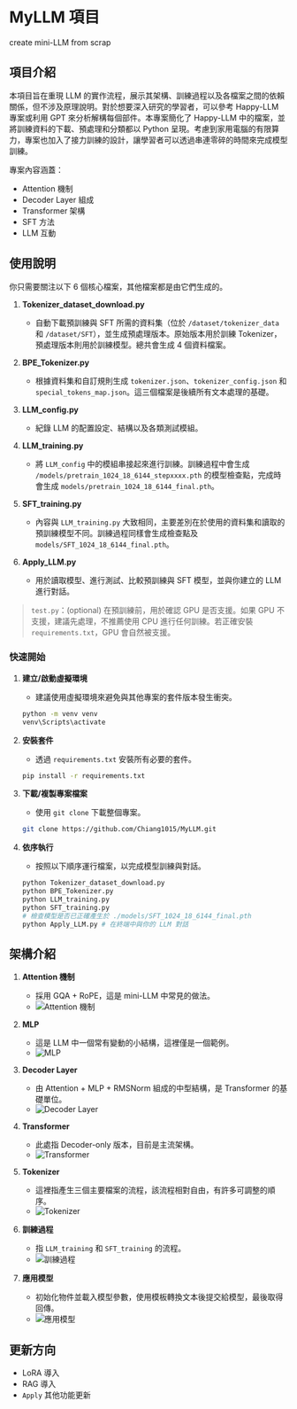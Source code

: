 # MyLLM 項目
create mini-LLM from scrap

## 項目介紹

本項目旨在重現 LLM 的實作流程，展示其架構、訓練過程以及各檔案之間的依賴關係，但不涉及原理說明。對於想要深入研究的學習者，可以參考 Happy-LLM 專案或利用 GPT 來分析解構每個部件。本專案簡化了 Happy-LLM 中的檔案，並將訓練資料的下載、預處理和分類都以 Python 呈現。考慮到家用電腦的有限算力，專案也加入了接力訓練的設計，讓學習者可以透過串連零碎的時間來完成模型訓練。

專案內容涵蓋：
* Attention 機制
* Decoder Layer 組成
* Transformer 架構
* SFT 方法
* LLM 互動

## 使用說明

你只需要關注以下 6 個核心檔案，其他檔案都是由它們生成的。

1.  **Tokenizer_dataset_download.py**
    * 自動下載預訓練與 SFT 所需的資料集（位於 `/dataset/tokenizer_data` 和 `/dataset/SFT`），並生成預處理版本。原始版本用於訓練 Tokenizer，預處理版本則用於訓練模型。總共會生成 4 個資料檔案。

2.  **BPE_Tokenizer.py**
    * 根據資料集和自訂規則生成 `tokenizer.json`、`tokenizer_config.json` 和 `special_tokens_map.json`。這三個檔案是後續所有文本處理的基礎。

3.  **LLM_config.py**
    * 紀錄 LLM 的配置設定、結構以及各類測試模組。

4.  **LLM_training.py**
    * 將 `LLM_config` 中的模組串接起來進行訓練。訓練過程中會生成 `/models/pretrain_1024_18_6144_stepxxxx.pth` 的模型檢查點，完成時會生成 `models/pretrain_1024_18_6144_final.pth`。

5.  **SFT_training.py**
    * 內容與 `LLM_training.py` 大致相同，主要差別在於使用的資料集和讀取的預訓練模型不同。訓練過程同樣會生成檢查點及 `models/SFT_1024_18_6144_final.pth`。

6.  **Apply_LLM.py**
    * 用於讀取模型、進行測試、比較預訓練與 SFT 模型，並與你建立的 LLM 進行對話。

> `test.py`：(optional) 在預訓練前，用於確認 GPU 是否支援。如果 GPU 不支援，建議先處理，不推薦使用 CPU 進行任何訓練。若正確安裝 `requirements.txt`，GPU 會自然被支援。

### 快速開始

1.  **建立/啟動虛擬環境**
    * 建議使用虛擬環境來避免與其他專案的套件版本發生衝突。

    ```bash
    python -m venv venv
    venv\Scripts\activate
    ```

2.  **安裝套件**
    * 透過 `requirements.txt` 安裝所有必要的套件。

    ```bash
    pip install -r requirements.txt
    ```

3.  **下載/複製專案檔案**
    * 使用 `git clone` 下載整個專案。

    ```bash
    git clone https://github.com/Chiang1015/MyLLM.git
    ```

4.  **依序執行**
    * 按照以下順序運行檔案，以完成模型訓練與對話。

    ```bash
    python Tokenizer_dataset_download.py
    python BPE_Tokenizer.py
    python LLM_training.py
    python SFT_training.py
    # 檢查模型是否已正確產生於 ./models/SFT_1024_18_6144_final.pth
    python Apply_LLM.py # 在終端中與你的 LLM 對話
    ```

## 架構介紹

1.  **Attention 機制**
    * 採用 GQA + RoPE，這是 mini-LLM 中常見的做法。
    * ![Attention 機制](picture/Attention.bmp)

2.  **MLP**
    * 這是 LLM 中一個常有變動的小結構，這裡僅是一個範例。
    * ![MLP](picture/MLP.bmp)

3.  **Decoder Layer**
    * 由 Attention + MLP + RMSNorm 組成的中型結構，是 Transformer 的基礎單位。
    * ![Decoder Layer](picture/Decoder_layer.bmp)

4.  **Transformer**
    * 此處指 Decoder-only 版本，目前是主流架構。
    * ![Transformer](picture/Transformer.bmp)

5.  **Tokenizer**
    * 這裡指產生三個主要檔案的流程，該流程相對自由，有許多可調整的順序。
    * ![Tokenizer](picture/dataset.bmp)

6.  **訓練過程**
    * 指 `LLM_training` 和 `SFT_training` 的流程。
    * ![訓練過程](picture/training.bmp)

7.  **應用模型**
    * 初始化物件並載入模型參數，使用模板轉換文本後提交給模型，最後取得回傳。
    * ![應用模型](picture/apply.bmp)

## 更新方向

* LoRA 導入
* RAG 導入
* `Apply` 其他功能更新
